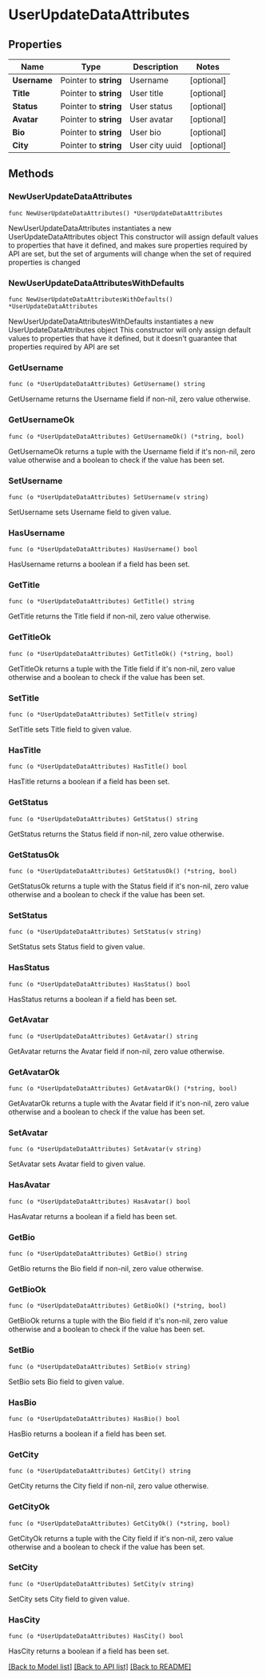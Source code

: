# UserUpdateDataAttributes

## Properties

Name | Type | Description | Notes
------------ | ------------- | ------------- | -------------
**Username** | Pointer to **string** | Username | [optional] 
**Title** | Pointer to **string** | User title | [optional] 
**Status** | Pointer to **string** | User status | [optional] 
**Avatar** | Pointer to **string** | User avatar | [optional] 
**Bio** | Pointer to **string** | User bio | [optional] 
**City** | Pointer to **string** | User city uuid | [optional] 

## Methods

### NewUserUpdateDataAttributes

`func NewUserUpdateDataAttributes() *UserUpdateDataAttributes`

NewUserUpdateDataAttributes instantiates a new UserUpdateDataAttributes object
This constructor will assign default values to properties that have it defined,
and makes sure properties required by API are set, but the set of arguments
will change when the set of required properties is changed

### NewUserUpdateDataAttributesWithDefaults

`func NewUserUpdateDataAttributesWithDefaults() *UserUpdateDataAttributes`

NewUserUpdateDataAttributesWithDefaults instantiates a new UserUpdateDataAttributes object
This constructor will only assign default values to properties that have it defined,
but it doesn't guarantee that properties required by API are set

### GetUsername

`func (o *UserUpdateDataAttributes) GetUsername() string`

GetUsername returns the Username field if non-nil, zero value otherwise.

### GetUsernameOk

`func (o *UserUpdateDataAttributes) GetUsernameOk() (*string, bool)`

GetUsernameOk returns a tuple with the Username field if it's non-nil, zero value otherwise
and a boolean to check if the value has been set.

### SetUsername

`func (o *UserUpdateDataAttributes) SetUsername(v string)`

SetUsername sets Username field to given value.

### HasUsername

`func (o *UserUpdateDataAttributes) HasUsername() bool`

HasUsername returns a boolean if a field has been set.

### GetTitle

`func (o *UserUpdateDataAttributes) GetTitle() string`

GetTitle returns the Title field if non-nil, zero value otherwise.

### GetTitleOk

`func (o *UserUpdateDataAttributes) GetTitleOk() (*string, bool)`

GetTitleOk returns a tuple with the Title field if it's non-nil, zero value otherwise
and a boolean to check if the value has been set.

### SetTitle

`func (o *UserUpdateDataAttributes) SetTitle(v string)`

SetTitle sets Title field to given value.

### HasTitle

`func (o *UserUpdateDataAttributes) HasTitle() bool`

HasTitle returns a boolean if a field has been set.

### GetStatus

`func (o *UserUpdateDataAttributes) GetStatus() string`

GetStatus returns the Status field if non-nil, zero value otherwise.

### GetStatusOk

`func (o *UserUpdateDataAttributes) GetStatusOk() (*string, bool)`

GetStatusOk returns a tuple with the Status field if it's non-nil, zero value otherwise
and a boolean to check if the value has been set.

### SetStatus

`func (o *UserUpdateDataAttributes) SetStatus(v string)`

SetStatus sets Status field to given value.

### HasStatus

`func (o *UserUpdateDataAttributes) HasStatus() bool`

HasStatus returns a boolean if a field has been set.

### GetAvatar

`func (o *UserUpdateDataAttributes) GetAvatar() string`

GetAvatar returns the Avatar field if non-nil, zero value otherwise.

### GetAvatarOk

`func (o *UserUpdateDataAttributes) GetAvatarOk() (*string, bool)`

GetAvatarOk returns a tuple with the Avatar field if it's non-nil, zero value otherwise
and a boolean to check if the value has been set.

### SetAvatar

`func (o *UserUpdateDataAttributes) SetAvatar(v string)`

SetAvatar sets Avatar field to given value.

### HasAvatar

`func (o *UserUpdateDataAttributes) HasAvatar() bool`

HasAvatar returns a boolean if a field has been set.

### GetBio

`func (o *UserUpdateDataAttributes) GetBio() string`

GetBio returns the Bio field if non-nil, zero value otherwise.

### GetBioOk

`func (o *UserUpdateDataAttributes) GetBioOk() (*string, bool)`

GetBioOk returns a tuple with the Bio field if it's non-nil, zero value otherwise
and a boolean to check if the value has been set.

### SetBio

`func (o *UserUpdateDataAttributes) SetBio(v string)`

SetBio sets Bio field to given value.

### HasBio

`func (o *UserUpdateDataAttributes) HasBio() bool`

HasBio returns a boolean if a field has been set.

### GetCity

`func (o *UserUpdateDataAttributes) GetCity() string`

GetCity returns the City field if non-nil, zero value otherwise.

### GetCityOk

`func (o *UserUpdateDataAttributes) GetCityOk() (*string, bool)`

GetCityOk returns a tuple with the City field if it's non-nil, zero value otherwise
and a boolean to check if the value has been set.

### SetCity

`func (o *UserUpdateDataAttributes) SetCity(v string)`

SetCity sets City field to given value.

### HasCity

`func (o *UserUpdateDataAttributes) HasCity() bool`

HasCity returns a boolean if a field has been set.


[[Back to Model list]](../README.md#documentation-for-models) [[Back to API list]](../README.md#documentation-for-api-endpoints) [[Back to README]](../README.md)


